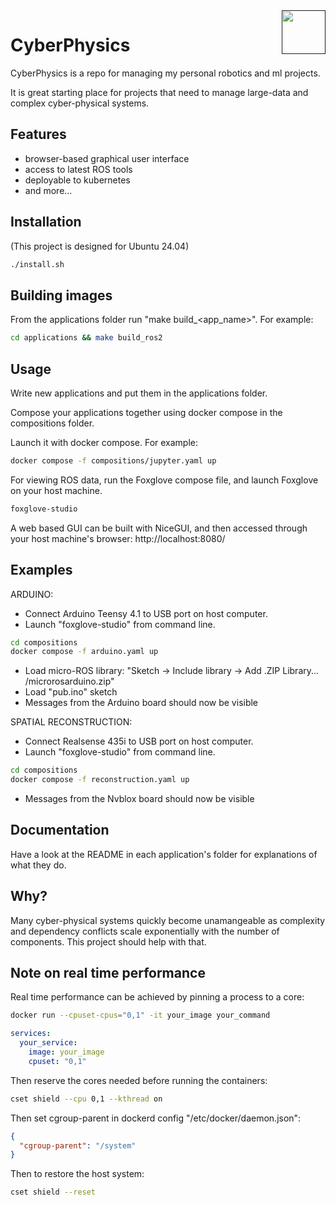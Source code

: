 <a href="">
  <img src="https://media.githubusercontent.com/media/salsicha/CyberPhysics/main/icon.png"
    height="70" align="right" alt="" />
</a>

# CyberPhysics

CyberPhysics is a repo for managing my personal robotics and ml projects.

It is great starting place for projects that need to manage large-data and complex cyber-physical systems. 

## Features

- browser-based graphical user interface
- access to latest ROS tools
- deployable to kubernetes
- and more...

## Installation

(This project is designed for Ubuntu 24.04)

```bash
./install.sh
```

## Building images

From the applications folder run "make build_<app_name>". For example:

```bash
cd applications && make build_ros2
```

## Usage

Write new applications and put them in the applications folder.

Compose your applications together using docker compose in the compositions folder.

Launch it with docker compose. For example:

```bash
docker compose -f compositions/jupyter.yaml up
```

For viewing ROS data, run the Foxglove compose file, and launch Foxglove on your host machine.
```bash
foxglove-studio
```

A web based GUI can be built with NiceGUI, and then accessed through your host machine's browser:
http://localhost:8080/


## Examples

ARDUINO:  
 - Connect Arduino Teensy 4.1 to USB port on host computer.  
 - Launch "foxglove-studio" from command line.  
```bash
cd compositions
docker compose -f arduino.yaml up
```
 - Load micro-ROS library: "Sketch -> Include library -> Add .ZIP Library... /microrosarduino.zip"
 - Load "pub.ino" sketch
 - Messages from the Arduino board should now be visible  

SPATIAL RECONSTRUCTION:  
 - Connect Realsense 435i to USB port on host computer.  
 - Launch "foxglove-studio" from command line.  
```bash  
cd compositions  
docker compose -f reconstruction.yaml up  
```  
 - Messages from the Nvblox board should now be visible  


## Documentation

Have a look at the README in each application's folder for explanations of what they do.


## Why?

Many cyber-physical systems quickly become unamangeable as complexity and dependency conflicts scale exponentially with the number of components. This project should help with that.

## Note on real time performance

Real time performance can be achieved by pinning a process to a core:  

```bash
docker run --cpuset-cpus="0,1" -it your_image your_command
```

```yaml
services:
  your_service:
    image: your_image
    cpuset: "0,1"
```

Then reserve the cores needed before running the containers:  

```bash
cset shield --cpu 0,1 --kthread on 
```

Then set cgroup-parent in dockerd config "/etc/docker/daemon.json":  
```json 
{
  "cgroup-parent": "/system"
}
```

Then to restore the host system:  
```bash
cset shield --reset
```
